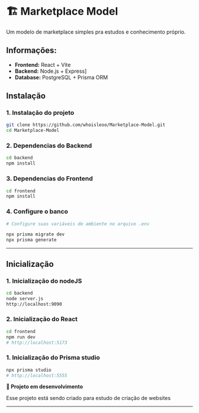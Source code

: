 # 🏗️ Marketplace Model

Um modelo de marketplace simples pra estudos e conhecimento próprio.

## Informações:

- **Frontend:** React + Vite
- **Backend:** Node.js + Express]
- **Database:** PostgreSQL + Prisma ORM

## Instalação

### 1. Instalação do projeto
````bash
git clone https://github.com/whoisleoo/Marketplace-Model.git
cd Marketplace-Model
````

### 2. Dependencias do Backend
````bash
cd backend
npm install
````

### 3. Dependencias do Frontend
````bash
cd frontend
npm install
````

### 4. Configure o banco
````bash
# Configure suas variáveis de ambiente no arquivo .env

npx prisma migrate dev
npx prisma generate
````

---

## Inicialização

### 1. Inicialização do nodeJS
````bash
cd backend
node server.js
http://localhost:9090

````


### 2. Inicialização do React
````bash
cd frontend
npm run dev
# http://localhost:5173
````


### 1. Inicialização do Prisma studio
````bash
npx prisma studio
# http://localhost:5555

````

**🚧 Projeto em desenvolvimento**

Esse projeto está sendo criado para estudo de criação de websites

---
